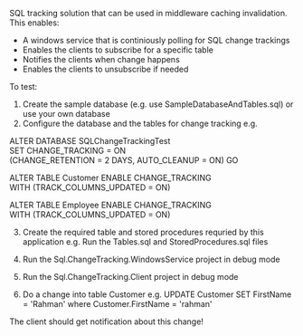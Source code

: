 SQL tracking solution that can be used in middleware caching invalidation. This enables:

- A windows service that is continiously polling for SQL change trackings
- Enables the clients to subscribe for a specific table
- Notifies the clients when change happens
- Enables the clients to unsubscribe if needed

To test:


1) Create the sample database (e.g. use SampleDatabaseAndTables.sql) or use your own database
2) Configure the database and the tables for change tracking e.g.

ALTER DATABASE SQLChangeTrackingTest  
SET CHANGE_TRACKING = ON  
(CHANGE_RETENTION = 2 DAYS, AUTO_CLEANUP = ON)
GO


ALTER TABLE Customer 
ENABLE CHANGE_TRACKING  
WITH (TRACK_COLUMNS_UPDATED = ON)

ALTER TABLE Employee 
ENABLE CHANGE_TRACKING  
WITH (TRACK_COLUMNS_UPDATED = ON)

3) Create the required table and stored procedures requried by this application
e.g. Run the Tables.sql and StoredProcedures.sql files

4) Run the Sql.ChangeTracking.WindowsService project in debug mode
5) Run the Sql.ChangeTracking.Client project in debug mode
6) Do a change into table Customer e.g.
UPDATE Customer SET FirstName = 'Rahman' where Customer.FirstName = 'rahman'

The client should get notification about this change!

